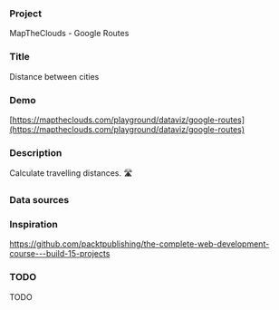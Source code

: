 ### Project

MapTheClouds - Google Routes

### Title

Distance between cities

### Demo

[https://maptheclouds.com/playground/dataviz/google-routes](https://maptheclouds.com/playground/dataviz/google-routes)

### Description

Calculate travelling distances. 🛣️

### Data sources

### Inspiration

https://github.com/packtpublishing/the-complete-web-development-course---build-15-projects

### TODO

TODO
